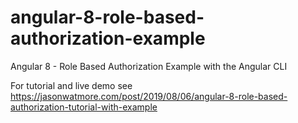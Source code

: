 # angular-8-role-based-authorization-example

Angular 8 - Role Based Authorization Example with the Angular CLI

For tutorial and live demo see https://jasonwatmore.com/post/2019/08/06/angular-8-role-based-authorization-tutorial-with-example

